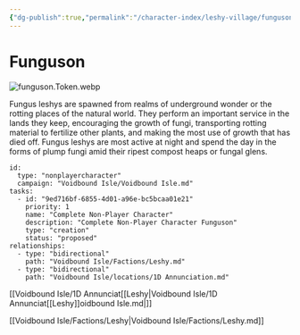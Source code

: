 ```yaml
---
{"dg-publish":true,"permalink":"/character-index/leshy-village/funguson/","title":"Funguson","tags":["JournalEntryPage","Leshy","NPC"]}
---
```






# Funguson
![funguson.Token.webp](/img/user/Voidbound%20token%20images/funguson.Token.webp)

Fungus leshys are spawned from realms of underground wonder or the rotting places of the natural world. They perform an important service in the lands they keep, encouraging the growth of fungi, transporting rotting material to fertilize other plants, and making the most use of growth that has died off. Fungus leshys are most active at night and spend the day in the forms of plump fungi amid their ripest compost heaps or fungal glens.

```RpgManager4
id: 
  type: "nonplayercharacter"
  campaign: "Voidbound Isle/Voidbound Isle.md"
tasks: 
  - id: "9ed716bf-6855-4d01-a96e-bc5bcaa01e21"
    priority: 1
    name: "Complete Non-Player Character"
    description: "Complete Non-Player Character Funguson"
    type: "creation"
    status: "proposed"
relationships: 
  - type: "bidirectional"
    path: "Voidbound Isle/Factions/Leshy.md"
  - type: "bidirectional"
    path: "Voidbound Isle/locations/1D Annunciation.md"
```
[[Voidbound Isle/1D Annunciat[[Leshy\|Voidbound Isle/1D Annunciat[[Leshy]]oidbound Isle.md|]]

[[Voidbound Isle/Factions/Leshy\|Voidbound Isle/Factions/Leshy.md]]